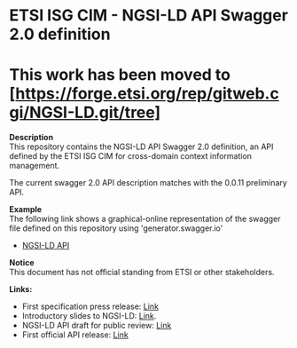 # ETSI ISG CIM - NGSI-LD API Swagger 2.0 definition

# This work has been moved to [https://forge.etsi.org/rep/gitweb.cgi/NGSI-LD.git/tree]

**Description**\
This repository contains the NGSI-LD API Swagger 2.0 definition, an API defined by the ETSI ISG CIM for cross-domain context information management.

The current swagger 2.0 API description matches with the 0.0.11 preliminary API.

**Example**\
The following link shows a graphical-online representation of the swagger file defined on this repository using 'generator.swagger.io' 
* [NGSI-LD API](https://generator.swagger.io/?url=https://raw.githubusercontent.com/FRDavid/ETSI_CIM_Swagger/update/0.0.11/scripts/combined_spec/ngsild_swagger_combined_dereferenced.json)

**Notice**\
This document has not official standing from ETSI or other stakeholders. 

**Links:**
* First specification press release: [Link](http://www.etsi.org/news-events/news/1300-2018-04-news-etsi-isg-cim-group-releases-first-specification-for-context-exchange-in-smart-cities?highlight=YToxOntpOjA7czozOiJjaW0iO30=)
* Introductory slides to NGSI-LD: [Link](https://docbox.etsi.org/isg/cim/open/Introduction_NGSI-LD_20180413.pdf).
* NGSI-LD API draft for public review: [Link](https://docbox.etsi.org/ISG/CIM/Open/ISG_CIM_NGSI-LD_API_Draft_for_public_review.pdf)
* First official API release: [Link](http://www.etsi.org/deliver/etsi_gs/CIM/001_099/004/01.01.01_60/gs_CIM004v010101p.pdf)
